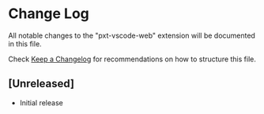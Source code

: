# Change Log

All notable changes to the "pxt-vscode-web" extension will be documented in this file.

Check [Keep a Changelog](http://keepachangelog.com/) for recommendations on how to structure this file.

## [Unreleased]

- Initial release
